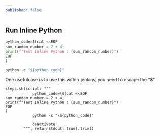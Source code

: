 ```yaml
---
published: false
---
```

## Run Inline Python

```python
python_code=$(cat <<EOF
sum_random_number = 2 + 4;
print(f"Test Inline Python : {sum_random_number}")
EOF
)

python -c "${python_code}"    
```

One usefulcase is to use this within jenkins, you need to escape the "$"

```
steps.sh(script: """
            python_code=\$(cat <<EOF
sum_random_number = 2 + 4;
print(f"Test Inline Python : {sum_random_number}")
EOF
)
            python -c "\${python_code}"
    
            deactivate
        """, returnStdout: true).trim()


```
